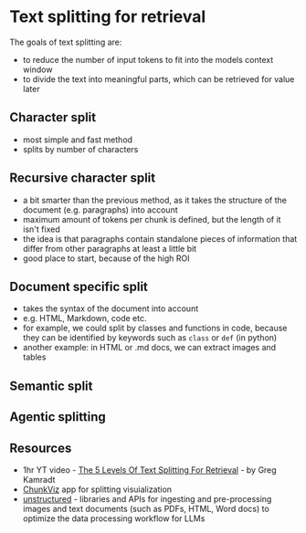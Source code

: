 # Text splitting for retrieval

The goals of text splitting are:

- to reduce the number of input tokens to fit into the models context window
- to divide the text into meaningful parts, which can be retrieved for value later

## Character split

- most simple and fast method
- splits by number of characters

## Recursive character split

- a bit smarter than the previous method, as it takes the structure of the document (e.g. paragraphs) into account
- maximum amount of tokens per chunk is defined, but the length of it isn't fixed
- the idea is that paragraphs contain standalone pieces of information that differ from other paragraphs at least a little bit
- good place to start, because of the high ROI

## Document specific split

- takes the syntax of the document into account
- e.g. HTML, Markdown, code etc.
- for example, we could split by classes and functions in code, because they can be identified by keywords such as `class` or `def` (in python)
- another example: in HTML or .md docs, we can extract images and tables

## Semantic split

## Agentic splitting

## Resources

- 1hr YT video - [The 5 Levels Of Text Splitting For Retrieval](https://youtu.be/8OJC21T2SL4?si=oy8iXMm-H44BjSPo) - by Greg Kamradt
- [ChunkViz](https://chunkviz.up.railway.app/) app for splitting visuialization
- [unstructured](https://github.com/Unstructured-IO/unstructured) - libraries and APIs for ingesting and pre-processing images and text documents (such as PDFs, HTML, Word docs) to optimize the data processing workflow for LLMs
